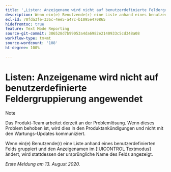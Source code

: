 ```yaml
---
title: '„Listen: Anzeigename wird nicht auf benutzerdefinierte Feldergruppierung angewendet“'
description: Wenn ein(e) Benutzende(r) eine Liste anhand eines benutzerdefinierten Felds gruppiert und den Anzeigenamen im Textmodus ändert, wird stattdessen der ursprüngliche Name des Felds angezeigt.
exl-id: 70fda3fe-336c-4ee5-a47c-b1095e470865
hidefromtoc: true
feature: Text Mode Reporting
source-git-commit: 386528d7b99053a4da6982e2140933c5cd348a08
workflow-type: tm+mt
source-wordcount: '108'
ht-degree: 100%

---
```


# Listen: Anzeigename wird nicht auf benutzerdefinierte Feldergruppierung angewendet

>[!NOTE]
>
>Das Produkt-Team arbeitet derzeit an der Problemlösung. Wenn dieses Problem behoben ist, wird dies in den Produktankündigungen und nicht mit den Wartungs-Updates kommuniziert.

Wenn ein(e) Benutzende(r) eine Liste anhand eines benutzerdefinierten Felds gruppiert und den Anzeigenamen im [!UICONTROL Textmodus] ändert, wird stattdessen der ursprüngliche Name des Felds angezeigt.

_Erste Meldung am 13. August 2020._
